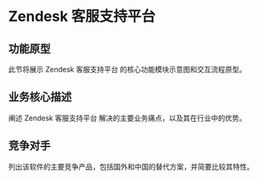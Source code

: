 # Zendesk 客服支持平台

## 功能原型

此节将展示 Zendesk 客服支持平台 的核心功能模块示意图和交互流程原型。

## 业务核心描述

阐述 Zendesk 客服支持平台 解决的主要业务痛点，以及其在行业中的优势。

## 竞争对手

列出该软件的主要竞争产品，包括国外和中国的替代方案，并简要比较其特性。
